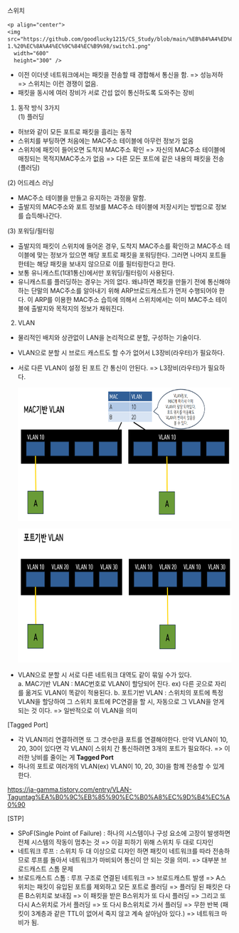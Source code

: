 스위치

    <p align="center">
    <img src="https://github.com/goodlucky1215/CS_Study/blob/main/%EB%84%A4%ED%8A%B8%EC%9B%8C%ED%81%AC/tcp_ip%EA%B3%84%EC%B8%B5(5%EA%B3%84%EC%B8%B5)/%EC%82%AC%EC%A7%84/2-1.%20%EC%8A%A4%EC%9C%84%EC%B9%98/switch1.png"
      width="600"
      height="300" />

- 이전 이더넷 네트워크에서는 패킷을 전송할 때 경합해서 통신을 함. => 성능저하 => 스위치는 이런 경쟁이 없음.
- 패킷을 동시에 여러 장비가 서로 간섭 없이 통신하도록 도와주는 장비

1. 동작 방식 3가지  
   (1) 플러딩

- 허브와 같이 모든 포트로 패킷을 흘리는 동작
- 스위치를 부팅하면 처음에는 MAC주소 테이블에 아무런 정보가 없음
- 스위치에 패킷이 들어오면 도착지 MAC주소 확인 => 자신의 MAC주소 테이블에 매칭되는 목적지MAC주소가 없음 => 다른 모든 포트에 같은 내용의 패킷을 전송(플러딩)

(2) 어드레스 러닝

- MAC주소 테이블을 만들고 유지하는 과정을 말함.
- 출발지의 MAC주소와 포트 정보를 MAC주소 테이블에 저장시키는 방법으로 정보를 습득해나간다.

(3) 포워딩/필터링

- 출발지의 패킷이 스위치에 들어온 경우, 도착지 MAC주소를 확인하고 MAC주소 테이블에 맞는 정보가 있으면 해당 포트로 패킷을 포워딩한다. 그러면 나머지 포트들한테는 해당 패킷을 보내지 않으므로 이를 필터링한다고 한다.
- 보통 유니캐스트(1대1통신)에서만 포워딩/필터링이 사용된다.
- 유니캐스트를 플러딩하는 경우는 거의 없다. 왜냐하면 패킷을 만들기 전에 통신해야 하는 단말의 MAC주소를 알아내기 위해 ARP브로드캐스트가 먼저 수행되어야 한다. 이 ARP를 이용한 MAC주소 습득에 의해서 스위치에서는 이미 MAC주소 테이블에 출발지와 목적지의 정보가 채워진다.

2. VLAN

- 물리적인 배치와 상관없이 LAN을 논리적으로 분할, 구성하는 기술이다.
- VLAN으로 분할 시 브로드 캐스트도 할 수가 없어서 L3장비(라우터)가 필요하다.
- 서로 다른 VLAN이 설정 된 포트 간 통신이 안된다. => L3장비(라우터)가 필요하다.

    <p align="center">
    <img src="https://github.com/goodlucky1215/CS_Study/blob/main/%EB%84%A4%ED%8A%B8%EC%9B%8C%ED%81%AC/tcp_ip%EA%B3%84%EC%B8%B5(5%EA%B3%84%EC%B8%B5)/%EC%82%AC%EC%A7%84/2-1.%20%EC%8A%A4%EC%9C%84%EC%B9%98/MAC%EA%B8%B0%EB%B0%98%20VLAN.png"
      width="600"
      height="300" />

    <p align="center">
    <img src="https://github.com/goodlucky1215/CS_Study/blob/main/%EB%84%A4%ED%8A%B8%EC%9B%8C%ED%81%AC/tcp_ip%EA%B3%84%EC%B8%B5(5%EA%B3%84%EC%B8%B5)/%EC%82%AC%EC%A7%84/2-1.%20%EC%8A%A4%EC%9C%84%EC%B9%98/%ED%8F%AC%ED%8A%B8%EA%B8%B0%EB%B0%98VLAN.png"
      width="600"
      height="300" />

- VLAN으로 분할 시 서로 다른 네트워크 대역도 같이 묶일 수가 있다.  
  a. MAC기반 VLAN : MAC번호로 VLAN이 할당되어 진다. ex) 다른 곳으로 자리를 옮겨도 VLAN이 똑같이 적용된다.
  b. 포트기반 VLAN : 스위치의 포트에 특정 VLAN을 할당하여 그 스위치 포트에 PC연결을 할 시, 자동으로 그 VLAN을 얻게 되는 것 이다. => 일반적으로 이 VLAN을 의미

[Tagged Port]

- 각 VLAN끼리 연결하려면 또 그 갯수만큼 포트를 연결해야한다. 만약 VLAN이 10, 20, 30이 있다면 각 VLAN이 스위치 간 통신하려면 3개의 포트가 필요하다. => 이러한 낭비를 줄이는 게 **Tagged Port**
- 하나의 포트로 여러개의 VLAN(ex) VLAN이 10, 20, 30)을 함께 전송할 수 있게 한다.

https://ja-gamma.tistory.com/entry/VLAN-Taguntag%EA%B0%9C%EB%85%90%EC%B0%A8%EC%9D%B4%EC%A0%90

[STP]

- SPoF(Single Point of Failure) : 하나의 시스템이나 구성 요소에 고장이 발생하면 전체 시스템의 작동이 멈추는 것 => 이걸 피하기 위해 스위치 두 대로 디자인
- 네트워크 루프 : 스위치 두 대 이상으로 디자인 하면 패킷이 네트워크를 따라 전송하므로 루프를 돌아서 네트워크가 마비되어 통신이 안 되는 것을 의미. => 대부분 브로드캐스트 스톰 문제
- 브로드캐스트 스톰 : 루프 구조로 연결된 네트워크 => 브로드캐스트 발생 => A스위치는 패킷이 유입된 포트를 제외하고 모든 포트로 플러딩 => 플러딩 된 패킷은 다른 B스위치로 보내짐 => 이 패킷을 받은 B스위치가 또 다시 플러딩 => 그리고 또 다시 A스위치로 가서 플러딩 => 또 다시 B스위치로 가서 플러딩 => 무한 반복 (패킷이 3계층과 같은 TTL이 없어서 죽지 않고 계속 살아남아 있다.) => 네트워크 마비가 됨.

